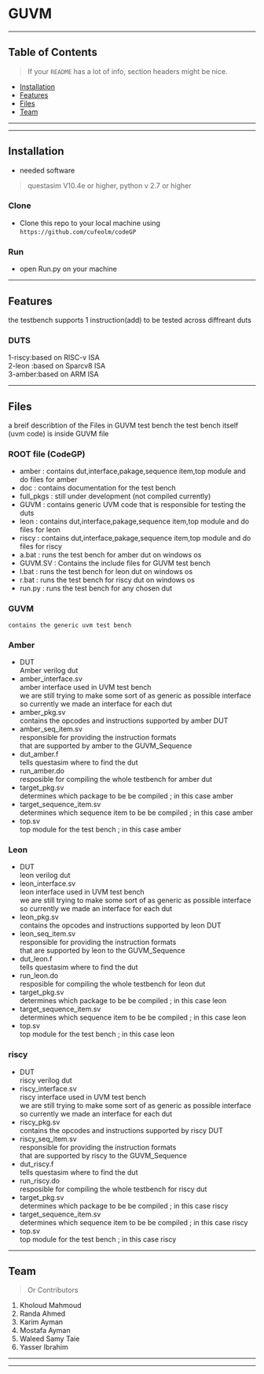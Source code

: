 # GUVM


---

## Table of Contents 

> If your `README` has a lot of info, section headers might be nice.

- [Installation](#Installation)
- [Features](#features)
- [Files](#Files)
- [Team](#team)

---

---

## Installation

- needed software 
>questasim V10.4e or higher,
>python v 2.7 or higher
### Clone

- Clone this repo to your local machine using `https://github.com/cufeolm/codeGP`

### Run

- open Run.py on your machine 

---

## Features
the testbench supports 1 instruction(add) to be tested across diffreant duts 
### DUTS 
1-riscy:based on RISC-v ISA  
2-leon :based on Sparcv8 ISA   
3-amber:based on ARM ISA   

---

## Files

a breif describtion of the Files in GUVM test bench
the test bench itself (uvm code) is inside GUVM file

### ROOT file (CodeGP)
- amber       : contains dut,interface,pakage,sequence item,top module and do files for amber
- doc         : contains documentation for the test bench
- full_pkgs   : still under development (not compiled currently) 
- GUVM        : contains generic UVM code that is responsible for testing the duts
- leon        : contains dut,interface,pakage,sequence item,top module and do files for leon
- riscy       : contains dut,interface,pakage,sequence item,top module and do files for riscy
- a.bat       : runs the test bench for amber dut on windows os
- GUVM.SV     : Contains the include files for GUVM test bench 
- l.bat       : runs the test bench for leon dut on windows os
- r.bat       : runs the test bench for riscy dut on windows os
- run.py      : runs the test bench for any chosen dut

### GUVM
	contains the generic uvm test bench
### Amber
- DUT    
	Amber verilog dut
- amber_interface.sv    
	amber interface used in UVM test bench    
	we are still trying to make some sort of as generic as possible interface    
	so currently we made an interface for each dut    
- amber_pkg.sv         
	contains the opcodes and instructions supported by amber DUT 
- amber_seq_item.sv    
	responsible for providing the instruction formats     
	that are supported by amber to the GUVM_Sequence   
- dut_amber.f     
	tells questasim where to find the dut       
- run_amber.do       
	resposible for compiling the whole testbench for amber dut     
- target_pkg.sv    
	determines which package to be be compiled ; in this case amber     
- target_sequence_item.sv    
	determines which sequence item to be be compiled ; in this case amber       
- top.sv    
	top module for the test bench ; in this case amber      
### Leon
- DUT    
	leon verilog dut
- leon_interface.sv    
	leon interface used in UVM test bench    
	we are still trying to make some sort of as generic as possible interface    
	so currently we made an interface for each dut    
- leon_pkg.sv         
	contains the opcodes and instructions supported by leon DUT 
- leon_seq_item.sv    
	responsible for providing the instruction formats     
	that are supported by leon to the GUVM_Sequence   
- dut_leon.f     
	tells questasim where to find the dut       
- run_leon.do       
	resposible for compiling the whole testbench for leon dut     
- target_pkg.sv    
	determines which package to be be compiled ; in this case leon     
- target_sequence_item.sv    
	determines which sequence item to be be compiled ; in this case leon       
- top.sv    
	top module for the test bench ; in this case leon   

### riscy
- DUT    
	riscy verilog dut
- riscy_interface.sv    
	riscy interface used in UVM test bench    
	we are still trying to make some sort of as generic as possible interface    
	so currently we made an interface for each dut    
- riscy_pkg.sv         
	contains the opcodes and instructions supported by riscy DUT 
- riscy_seq_item.sv    
	responsible for providing the instruction formats     
	that are supported by riscy to the GUVM_Sequence   
- dut_riscy.f     
	tells questasim where to find the dut       
- run_riscy.do       
	resposible for compiling the whole testbench for riscy dut     
- target_pkg.sv    
	determines which package to be be compiled ; in this case riscy     
- target_sequence_item.sv    
	determines which sequence item to be be compiled ; in this case riscy       
- top.sv    
	top module for the test bench ; in this case riscy 	

---

## Team

> Or Contributors
1. Kholoud Mahmoud    
2. Randa Ahmed     
3. Karim Ayman     
4. Mostafa Ayman     
5. Waleed Samy Taie     
6. Yasser Ibrahim     

---


---
